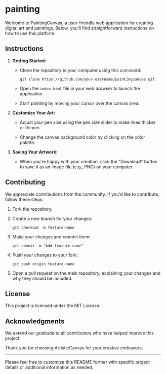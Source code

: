 # painting

Welcome to PaintingCanvas, a user-friendly web application for creating digital art and paintings. Below, you'll find straightforward instructions on how to use this platform.

## Instructions

1. **Getting Started:**
   - Clone the repository to your computer using this command:
     ```
     git clone https://github.com/your-username/paintingcanvas.git
     ```

   - Open the `index.html` file in your web browser to launch the application.

   - Start painting by moving your cursor over the canvas area.

2. **Customize Your Art:**
   - Adjust your pen size using the pen size slider to make lines thicker or thinner.

   - Change the canvas background color by clicking on the color palette.

3. **Saving Your Artwork:**
   - When you're happy with your creation, click the "Download" button to save it as an image file (e.g., PNG) on your computer.

## Contributing

We appreciate contributions from the community. If you'd like to contribute, follow these steps:

1. Fork the repository.

2. Create a new branch for your changes:
   ```
   git checkout -b feature-name
   ```

3. Make your changes and commit them:
   ```
   git commit -m "Add feature-name"
   ```

4. Push your changes to your fork:
   ```
   git push origin feature-name
   ```

5. Open a pull request on the main repository, explaining your changes and why they should be included.

## License

This project is licensed under the MIT License.

## Acknowledgments

We extend our gratitude to all contributors who have helped improve this project.

Thank you for choosing ArtisticCanvas for your creative endeavors.

---

Please feel free to customize this README further with specific project details or additional information as needed.
